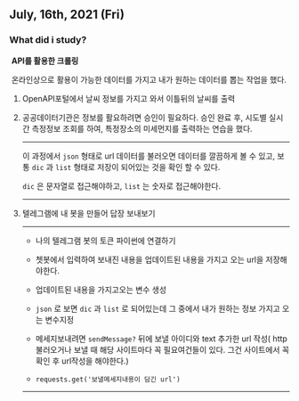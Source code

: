 ## July, 16th, 2021 (Fri)



### What did i study?

​	**API를 활용한 크롤링**

​		온라인상으로 활용이 가능한 데이터를 가지고 내가 원하는 데이터를 뽑는 작업을 했다.

1. OpenAPI포털에서 날씨 정보를 가지고 와서 이틀뒤의 날씨를 출력

2. 공공데이터기관은 정보를 활요하려면 승인이 필요하다. 승인 완료 후, 시도별 실시간 측정정보 조회를 하여, 특정장소의 미세먼지를 출력하는 연습을 했다.

   

   ---

   이 과정에서  ```json``` 형태로  url 데이터를 불러오면 데이터를 깔끔하게 볼 수 있고, 보통 ```dic``` 과 ```list``` 형태로 저장이 되어있는 것을 확인 할 수 있다.

   ```dic``` 은 문자열로 접근해야하고, ```list``` 는 숫자로 접근해야한다.

   ---

   

3. 텔레그램에 내 봇을 만들어 답장 보내보기

   

   ---

   - 나의 텔레그램 봇의 토큰 파이썬에 연결하기

   - 쳇봇에서 입력하여 보내진 내용을 업데이트된 내용을 가지고 오는 url을 저장해야한다.

   - 업데이트된 내용을 가지고오는 변수 생성
   - ```json``` 로 보면 ```dic``` 과 ```list``` 로 되어있는데 그 중에서 내가 원하는 정보 가지고 오는 변수지정
   - 메세지보내려면 ```sendMessage?``` 뒤에 보낼 아이디와 text 추가한 url 작성( http 불러오거나 보낼 때 해당 사이트마다 꼭 필요여건들이 있다. 그건 사이트에서 꼭 확인 후 url작성을 해야한다.)
   - ```requests.get('보낼메세지내용이 담긴 url')```  

   ---

   











​	

​	

​		















